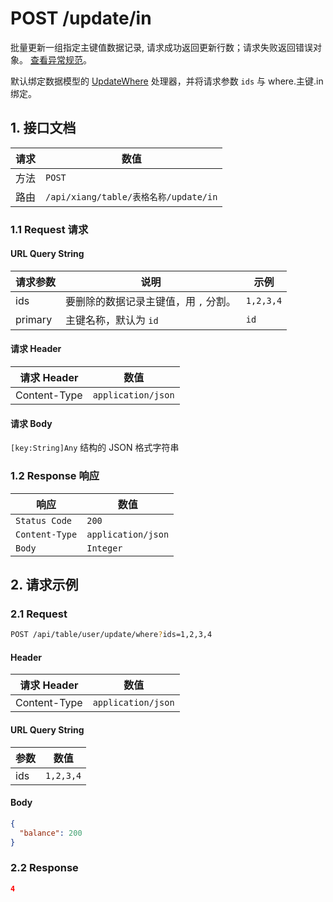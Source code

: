 # POST /update/in

批量更新一组指定主键值数据记录, 请求成功返回更新行数；请求失败返回错误对象。 [查看异常规范](../../api/protocol/http.md#4-异常规范)。

默认绑定数据模型的 [UpdateWhere](../../model/process/UpdateWhere.md) 处理器，并将请求参数 `ids` 与 where.主键.in 绑定。

## 1. 接口文档

| 请求 | 数值                                  |
| ---- | ------------------------------------- |
| 方法 | `POST`                                |
| 路由 | `/api/xiang/table/表格名称/update/in` |

### 1.1 Request 请求

#### URL Query String

| 请求参数 | 说明                                  | 示例      |
| -------- | ------------------------------------- | --------- |
| ids      | 要删除的数据记录主键值，用 `,` 分割。 | `1,2,3,4` |
| primary  | 主键名称，默认为 `id`                 | `id`      |

#### 请求 Header

| 请求 Header  | 数值               |
| ------------ | ------------------ |
| Content-Type | `application/json` |

#### 请求 Body

`[key:String]Any` 结构的 JSON 格式字符串

### 1.2 Response 响应

| 响应           | 数值               |
| -------------- | ------------------ |
| `Status Code`  | `200`              |
| `Content-Type` | `application/json` |
| `Body`         | `Integer`          |

## 2. 请求示例

### 2.1 Request

```bash
POST /api/table/user/update/where?ids=1,2,3,4
```

#### Header

| 请求 Header  | 数值               |
| ------------ | ------------------ |
| Content-Type | `application/json` |

#### URL Query String

| 参数 | 数值      |
| ---- | --------- |
| ids  | `1,2,3,4` |

#### Body

```json
{
  "balance": 200
}
```

### 2.2 Response

```json
4
```
